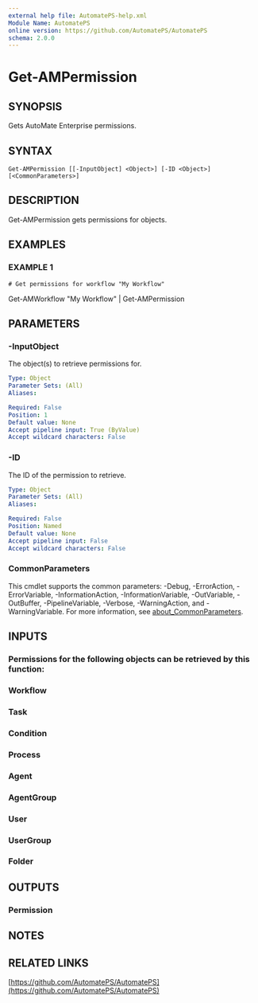 ```yaml
---
external help file: AutomatePS-help.xml
Module Name: AutomatePS
online version: https://github.com/AutomatePS/AutomatePS
schema: 2.0.0
---
```


# Get-AMPermission

## SYNOPSIS
Gets AutoMate Enterprise permissions.

## SYNTAX

```
Get-AMPermission [[-InputObject] <Object>] [-ID <Object>] [<CommonParameters>]
```

## DESCRIPTION
Get-AMPermission gets permissions for objects.

## EXAMPLES

### EXAMPLE 1
```
# Get permissions for workflow "My Workflow"
```

Get-AMWorkflow "My Workflow" | Get-AMPermission

## PARAMETERS

### -InputObject
The object(s) to retrieve permissions for.

```yaml
Type: Object
Parameter Sets: (All)
Aliases:

Required: False
Position: 1
Default value: None
Accept pipeline input: True (ByValue)
Accept wildcard characters: False
```

### -ID
The ID of the permission to retrieve.

```yaml
Type: Object
Parameter Sets: (All)
Aliases:

Required: False
Position: Named
Default value: None
Accept pipeline input: False
Accept wildcard characters: False
```

### CommonParameters
This cmdlet supports the common parameters: -Debug, -ErrorAction, -ErrorVariable, -InformationAction, -InformationVariable, -OutVariable, -OutBuffer, -PipelineVariable, -Verbose, -WarningAction, and -WarningVariable. For more information, see [about_CommonParameters](http://go.microsoft.com/fwlink/?LinkID=113216).

## INPUTS

### Permissions for the following objects can be retrieved by this function:
### Workflow
### Task
### Condition
### Process
### Agent
### AgentGroup
### User
### UserGroup
### Folder
## OUTPUTS

### Permission
## NOTES

## RELATED LINKS

[https://github.com/AutomatePS/AutomatePS](https://github.com/AutomatePS/AutomatePS)

